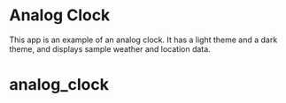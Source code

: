 # Analog Clock

This app is an example of an analog clock.
It has a light theme and a dark theme, and displays sample weather and location data.

# analog_clock
